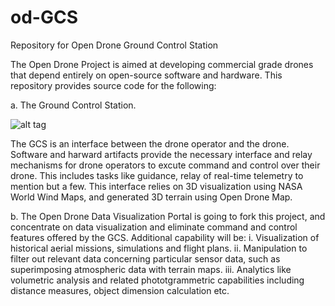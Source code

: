 # od-GCS
Repository for Open Drone Ground Control Station

The Open Drone Project is aimed at developing commercial grade drones that depend entirely on open-source software and hardware. This repository provides source code for the following:

a. The Ground Control Station. 

![alt tag](https://user-images.githubusercontent.com/1425839/33735392-3212d4ae-dba0-11e7-896e-5a22053e53fa.png)

The GCS is an interface between the drone operator and the drone. Software and harward artifacts provide the necessary interface and relay mechanisms for drone operators to excute command and control over their drone. This includes tasks like guidance, relay of real-time telemetry to mention but a few. This interface relies on 3D visualization using NASA World Wind Maps, and generated 3D terrain using Open Drone Map.

b. The Open Drone Data Visualization Portal is going to fork this project, and concentrate on data visualization and eliminate command and control features offered by the GCS. Additional capability will be:
  i. Visualization of historical aerial missions, simulations and flight plans.
  ii. Manipulation to filter out relevant data concerning particular sensor data, such as superimposing atmospheric data with terrain maps.
  iii. Analytics like volumetric analysis and related phototgrammetric capabilities including distance measures, object dimension calculation etc.

